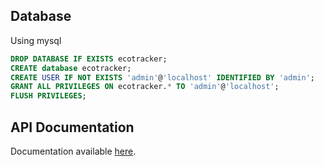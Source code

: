 
## Database
Using mysql
```sql
DROP DATABASE IF EXISTS ecotracker;
CREATE database ecotracker;
CREATE USER IF NOT EXISTS 'admin'@'localhost' IDENTIFIED BY 'admin';
GRANT ALL PRIVILEGES ON ecotracker.* TO 'admin'@'localhost';
FLUSH PRIVILEGES;
```

## API Documentation
Documentation available [here](http://localhost:8080/swagger-ui/index.html).